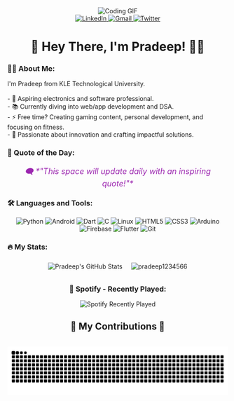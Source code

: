 <div align="center"> 
  <img height="150" src="https://media.giphy.com/media/vzO0Vc8b2VBLi/giphy.gif" alt="Coding GIF" /> 
</div>

<div align="center"> 
  <a href="https://www.linkedin.com/in/pradeep-pawar-64345126a/" target="_blank"> 
    <img src="https://img.shields.io/static/v1?message=LinkedIn&logo=linkedin&label=&color=0A66C2&logoColor=white&labelColor=&style=for-the-badge" height="30" alt="LinkedIn" /> 
  </a> 
  <a href="mailto:pradeeplaxmanraopawar@gmail.com" target="_blank"> 
    <img src="https://img.shields.io/static/v1?message=Gmail&logo=gmail&label=&color=D14836&logoColor=white&labelColor=&style=for-the-badge" height="30" alt="Gmail" /> 
  </a> 
  <a href="https://x.com/PradeepPawar007" target="_blank"> 
    <img src="https://img.shields.io/static/v1?message=Twitter&logo=twitter&label=&color=1DA1F2&logoColor=white&labelColor=&style=for-the-badge" height="30" alt="Twitter" /> 
  </a> 
</div>

<h1 align="center">👋 Hey There, I'm Pradeep! 👨‍💻</h1>

<h3 align="left">👩‍💻 About Me:</h3> 
<p align="left"> 
  I'm Pradeep from KLE Technological University.<br><br> 
  - 🔭 Aspiring electronics and software professional.<br> 
  - 📚 Currently diving into web/app development and DSA.<br> 
  - ⚡ Free time? Creating gaming content, personal development, and focusing on fitness.<br> 
  - 🌟 Passionate about innovation and crafting impactful solutions. 
</p>

<h3 align="left">🌟 Quote of the Day:</h3>
<div align="center" style="font-size: 18px; font-style: italic; margin: 20px; color: #9C27B0;">
  <!-- Placeholder for daily quote -->
  🗨️ *"This space will update daily with an inspiring quote!"*
</div>

<h3 align="left">🛠 Languages and Tools:</h3> 
<div align="center"> 
  <img src="https://cdn.jsdelivr.net/gh/devicons/devicon/icons/python/python-original.svg" height="40" alt="Python" /> 
  <img src="https://cdn.jsdelivr.net/gh/devicons/devicon/icons/android/android-original.svg" height="40" alt="Android" /> 
  <img src="https://cdn.jsdelivr.net/gh/devicons/devicon/icons/dart/dart-original.svg" height="40" alt="Dart" /> 
  <img src="https://cdn.jsdelivr.net/gh/devicons/devicon/icons/c/c-original.svg" height="40" alt="C" /> 
  <img src="https://cdn.jsdelivr.net/gh/devicons/devicon/icons/linux/linux-original.svg" height="40" alt="Linux" /> 
  <img src="https://cdn.jsdelivr.net/gh/devicons/devicon/icons/html5/html5-original.svg" height="40" alt="HTML5" /> 
  <img src="https://cdn.jsdelivr.net/gh/devicons/devicon/icons/css3/css3-original.svg" height="40" alt="CSS3" /> 
  <img src="https://cdn.jsdelivr.net/gh/devicons/devicon/icons/arduino/arduino-original.svg" height="40" alt="Arduino" /> 
  <img src="https://cdn.jsdelivr.net/gh/devicons/devicon/icons/firebase/firebase-plain.svg" height="40" alt="Firebase" /> 
  <img src="https://cdn.jsdelivr.net/gh/devicons/devicon/icons/flutter/flutter-original.svg" height="40" alt="Flutter" /> 
  <img src="https://cdn.jsdelivr.net/gh/devicons/devicon/icons/git/git-original.svg" height="40" alt="Git" /> 
</div>

<h3 align="left">🔥 My Stats:</h3> 
<div align="center" style="display: flex; flex-wrap: wrap; justify-content: center; align-items: center;">
  <img align="center" src="https://github-readme-stats.vercel.app/api?username=Pradeep1234566&show_icons=true&theme=radical&hide_border=true" alt="Pradeep's GitHub Stats" style="margin: 10px;" /> 
  <img align="center" src="https://github-readme-streak-stats.herokuapp.com/?user=pradeep1234566&" alt="pradeep1234566" alt="Pradeep's GitHub Streak" style="margin: 10px;" /> 
</div>

<h3 align="center">🎵 Spotify - Recently Played:</h3> 
<div align="center"> 
  <img src="https://spotify-recently-played-readme.vercel.app/api?user=31cvuvkcvzwtmi6s6f26euj3oa5q" alt="Spotify Recently Played" /> 
</div>

<div align="center"> 
  <h2>🐍 My Contributions 🐍</h2> 
  <br> 
  <img alt="Snake eating my contributions" src="https://github.com/Pradeep1234566/Pradeep1234566/blob/output/github-contribution-grid-snake.svg" /> 
</div>
